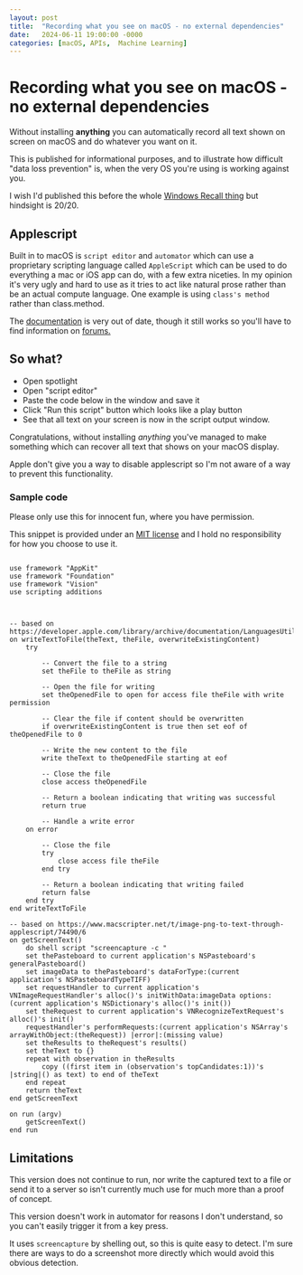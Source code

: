 ```yaml
---
layout: post
title:  "Recording what you see on macOS - no external dependencies"
date:   2024-06-11 19:00:00 -0000
categories: [macOS, APIs,  Machine Learning]
---
```

# Recording what you see on macOS - no external dependencies

Without installing **anything** you can automatically record all text shown on screen on macOS and do whatever you want on it.

This is published for informational purposes, and to illustrate how difficult "data loss prevention" is, when the very OS you're using is working against you.

I wish I'd published this before the whole [Windows Recall thing](https://support.microsoft.com/en-gb/windows/retrace-your-steps-with-recall-aa03f8a0-a78b-4b3e-b0a1-2eb8ac48701c) but hindsight is 20/20.

## Applescript

Built in to macOS is `script editor` and `automator` which can use a proprietary scripting language called `AppleScript` which can be used to do everything a mac or iOS app can do, with a few extra niceties. In my opinion it's very ugly and hard to use as it tries to act like natural prose rather than be an actual compute  language. One example is using `class's method` rather than class.method.

The [documentation](https://developer.apple.com/library/archive/documentation/AppleScript/Conceptual/AppleScriptLangGuide/introduction/ASLR_intro.html) is very out of date, though it still works so you'll have to find information on [forums.](https://www.macscripter.net)

## So what?

- Open spotlight
- Open "script editor"
- Paste the code below in the window and save it
- Click "Run this script" button which looks like a play button
- See that all text on your screen is now in the script output window.

Congratulations, without installing *anything* you've managed to make something which can recover all text that shows on your macOS display.

Apple don't give you a way to disable applescript so I'm not aware of a way to prevent this functionality.


### Sample code

Please only use this for innocent fun, where you have permission.

This snippet is provided under an [MIT license](https://github.com/git/git-scm.com/blob/main/MIT-LICENSE.txt) and I hold no responsibility for how you choose to use it.

```applescript

use framework "AppKit"
use framework "Foundation"
use framework "Vision"
use scripting additions



-- based on https://developer.apple.com/library/archive/documentation/LanguagesUtilities/Conceptual/MacAutomationScriptingGuide/ReadandWriteFiles.html
on writeTextToFile(theText, theFile, overwriteExistingContent)
	try

		-- Convert the file to a string
		set theFile to theFile as string

		-- Open the file for writing
		set theOpenedFile to open for access file theFile with write permission

		-- Clear the file if content should be overwritten
		if overwriteExistingContent is true then set eof of theOpenedFile to 0

		-- Write the new content to the file
		write theText to theOpenedFile starting at eof

		-- Close the file
		close access theOpenedFile

		-- Return a boolean indicating that writing was successful
		return true

		-- Handle a write error
	on error

		-- Close the file
		try
			close access file theFile
		end try

		-- Return a boolean indicating that writing failed
		return false
	end try
end writeTextToFile

-- based on https://www.macscripter.net/t/image-png-to-text-through-applescript/74490/6
on getScreenText()
	do shell script "screencapture -c "
	set thePasteboard to current application's NSPasteboard's generalPasteboard()
	set imageData to thePasteboard's dataForType:(current application's NSPasteboardTypeTIFF)
	set requestHandler to current application's VNImageRequestHandler's alloc()'s initWithData:imageData options:(current application's NSDictionary's alloc()'s init())
	set theRequest to current application's VNRecognizeTextRequest's alloc()'s init()
	requestHandler's performRequests:(current application's NSArray's arrayWithObject:(theRequest)) |error|:(missing value)
	set theResults to theRequest's results()
	set theText to {}
	repeat with observation in theResults
		copy ((first item in (observation's topCandidates:1))'s |string|() as text) to end of theText
	end repeat
	return theText
end getScreenText

on run (argv)
	getScreenText()
end run
```

## Limitations

This version does not continue to run, nor write the captured text to a file or send it to a server so isn't currently much use for much more than a proof of concept.

This version doesn't work in automator for reasons I don't understand, so you can't easily trigger it from a key press.

It uses `screencapture` by shelling out, so this is quite easy to detect. I'm sure there are ways to do a screenshot more directly which would avoid this obvious detection.
